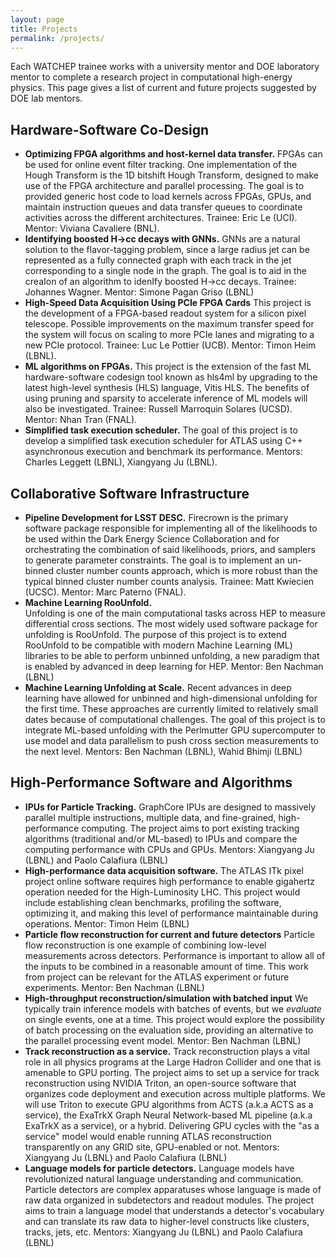 ```yaml
---
layout: page
title: Projects
permalink: /projects/
---
```



Each WATCHEP trainee works with a university mentor and DOE laboratory mentor to complete a research project in computational high-energy physics.
This page gives a list of current and future projects suggested by DOE lab mentors.


## Hardware-Software Co-Design

* **Optimizing FPGA algorithms and host-kernel data transfer.**
    FPGAs can be used for online event filter tracking. One implementation of the Hough Transform is the 1D bitshift Hough Transform, designed to make use of the FPGA architecture and parallel processing. The goal is to provided generic host code to load kernels across FPGAs, GPUs, and maintain instruction queues and data transfer queues to coordinate activities across the different architectures.
    Trainee: Eric Le (UCI). Mentor: Viviana Cavaliere (BNL).
* **Identifying boosted H&rarr;cc decays with GNNs.**
GNNs are a natural solution to the flavor-tagging problem, since a large radius jet can be represented as a fully connected graph with each track in the jet corresponding to a single node in the graph.
The goal is to aid in the creaIon of an algorithm to idenIfy boosted H->cc decays.
    Trainee: Johannes Wagner. Mentor: Simone Pagan Griso (LBNL)
* **High-Speed Data Acquisition Using PCIe FPGA Cards**
This project is the development of a FPGA-based readout system for a silicon pixel telescope. Possible improvements on the maximum transfer speed for the system will focus on scaling to more PCIe lanes and migrating to a new PCIe protocol.
Trainee: Luc Le Pottier (UCB).
Mentor: Timon Heim (LBNL).
* **ML algorithms on FPGAs.**
This project is the extension of the fast ML hardware-software codesign tool known as hls4ml by upgrading to the latest high-level synthesis (HLS) language, Vitis HLS. The benefits of using pruning and sparsity to accelerate inference of ML models will also be investigated.
Trainee: Russell Marroquin Solares (UCSD). Mentor: Nhan Tran (FNAL).
* **Simplified task execution scheduler.**
  The goal of this project is to develop a simplified task execution scheduler for ATLAS using C++ asynchronous execution and benchmark its performance.
Mentors: Charles Leggett (LBNL), Xiangyang Ju (LBNL).

## Collaborative Software Infrastructure

* **Pipeline Development for LSST DESC.**
    Firecrown is the primary software package responsible for implementing all of the likelihoods to be used within the Dark Energy Science Collaboration and for orchestrating the combination of said likelihoods, priors, and samplers to generate parameter constraints. The goal is to implement an un-binned cluster number counts approach, which is more robust than the typical binned cluster number counts analysis.
Trainee: Matt Kwiecien (UCSC). Mentor: Marc Paterno (FNAL).
* **Machine Learning RooUnfold.**  
    Unfolding is one of the main computational tasks across HEP to measure differential cross sections. The most widely used software package for unfolding is RooUnfold. The purpose of this project is to extend RooUnfold to be compatible with modern Machine Learning (ML) libraries to be able to perform unbinned unfolding, a new paradigm that is enabled by advanced in deep learning for HEP. Mentor: Ben Nachman (LBNL)
* **Machine Learning Unfolding at Scale.**
    Recent advances in deep learning have allowed for unbinned and high-dimensional unfolding for the first time.  These approaches are currently limited to relatively small dates because of computational challenges.  The goal of this project is to integrate ML-based unfolding with the Perlmutter GPU supercomputer to use model and data parallelism to push cross section measurements to the next level. Mentors: Ben Nachman (LBNL), Wahid Bhimji (LBNL)

## High-Performance Software and Algorithms

* **IPUs for Particle Tracking.**
GraphCore IPUs are designed to massively parallel multiple instructions, multiple data, and fine-grained, high-performance computing. The project aims to port existing tracking algorithms (traditional and/or ML-based) to IPUs and compare the computing performance with CPUs and GPUs. Mentors: Xiangyang Ju (LBNL) and Paolo Calafiura (LBNL)
* **High-performance data acquisition software.**
The ATLAS ITk pixel project online software requires high performance to enable gigahertz operation needed for the High-Luminosity LHC. This project would include establishing clean benchmarks, profiling the software, optimizing it, and making this level of performance maintainable during operations. Mentor: Timon Heim (LBNL)
* **Particle flow reconstruction for current and future detectors**
Particle flow reconstruction is one example of combining low-level measurements across detectors. Performance is important to allow all of the inputs to be combined in a reasonable amount of time. This work from project can be relevant for the ATLAS experiment or future experiments.
Mentor: Ben Nachman (LBNL)
* **High-throughput reconstruction/simulation with batched input**
We typically train inference models with batches of events, but we *evaluate* on single events, one at a time. This project would explore the possibility of batch processing on the evaluation side, providing an alternative to the parallel processing event model. 
Mentor: Ben Nachman (LBNL)
* **Track reconstruction as a service.**
Track reconstruction plays a vital role in all physics programs at the Large Hadron Collider and one that is amenable to GPU porting. The project aims to set up a service for track reconstruction using NVIDIA Triton, an open-source software that organizes code deployment and execution across multiple platforms. We will use Triton to execute GPU algorithms from ACTS (a.k.a ACTS as a service), the ExaTrkX Graph Neural Network-based ML pipeline (a.k.a ExaTrkX as a service), or a hybrid. Delivering GPU cycles with the "as a service" model would enable running ATLAS reconstruction transparently on any GRID site, GPU-enabled or not. Mentors: Xiangyang Ju (LBNL) and Paolo Calafiura (LBNL)
* **Language models for particle detectors.**
Language models have revolutionized natural language understanding and communication. Particle detectors are complex apparatuses whose language is made of raw data organized in subdetectors and readout modules.  The project aims to train a language model that understands a detector's vocabulary and can translate its raw data to higher-level constructs like clusters, tracks, jets, etc.  Mentors: Xiangyang Ju (LBNL) and Paolo Calafiura (LBNL)

[jekyll-organization]: https://github.com/watchep
